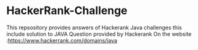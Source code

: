 # HackerRank-Challenge

This repsository provides answers of Hackerank Java challenges 
this include solution to JAVA Question provided by Hackerank 
On the website :https://www.hackerrank.com/domains/java
